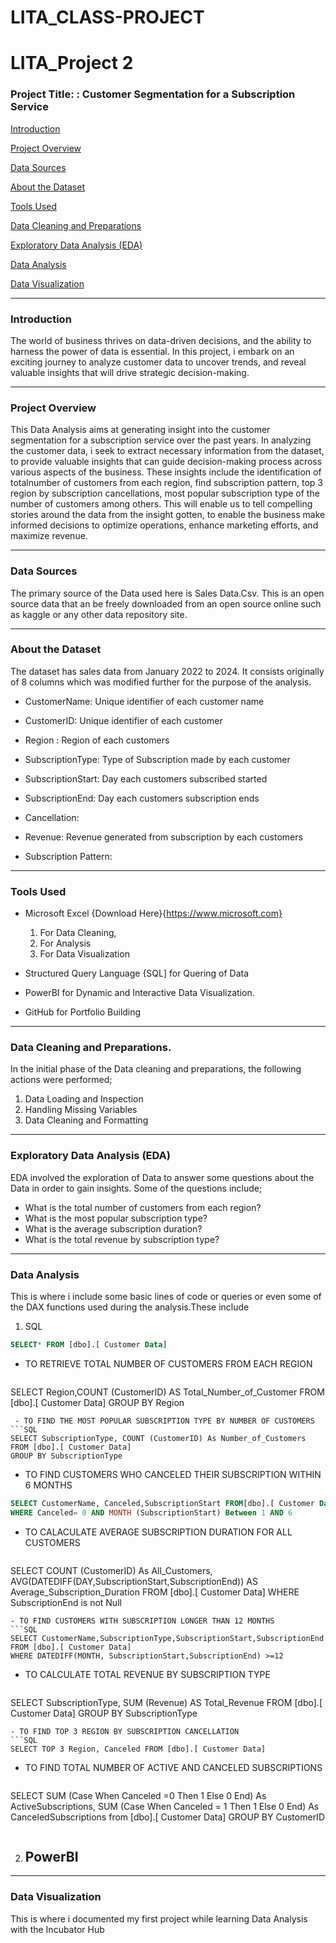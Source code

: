 # LITA_CLASS-PROJECT
 # LITA_Project 2

### Project Title: : Customer Segmentation for a Subscription Service

[Introduction](#introduction)

[Project Overview](#project-overview)

[Data Sources](#data-sources)

[About the Dataset](#about-the-dataset)

[Tools Used](#tools-used)

[Data Cleaning and Preparations](#data-cleaning-and-preparations)

[Exploratory Data Analysis (EDA)](#exploratory-data-analysis)

[Data Analysis](#data-analysis)

[Data Visualization](#data-visualization)
  
---
### Introduction
 The world of business thrives on data-driven decisions, and the ability to harness the power of data is essential. In this project, i embark on an exciting journey to analyze customer data to uncover trends, and reveal valuable insights that will drive strategic decision-making.
 
 --- 
### Project Overview
This Data Analysis aims at generating insight into the customer segmentation for a subscription service over the past years. In analyzing the customer data, i seek to extract necessary information from the dataset, to provide valuable insights that can guide decision-making process across various aspects of the business. These insights include the identification of totalnumber of customers from each region, find subscription pattern, top 3 region by subscription cancellations, most popular subscription type of the number of customers among others. This will enable us to tell compelling stories around the data from the insight gotten, to enable the business make informed decisions to optimize operations, enhance marketing efforts, and maximize revenue.

---
 ###  Data Sources
The primary source of the Data used here is Sales Data.Csv. This is an open source data that an be freely downloaded from an open source online such as kaggle or any other data repository site.
 
---
### About the Dataset
The dataset has sales data from January 2022 to 2024. It consists originally of 8 columns which was modified further for the purpose of the analysis.

- CustomerName: Unique identifier of each customer name

- CustomerID: Unique identifier of each customer

- Region : Region of each customers

- SubscriptionType: Type of Subscription made by each customer
 
- SubscriptionStart: Day each customers subscribed started

- SubscriptionEnd: Day each customers subscription ends
  
- Cancellation:
  
- Revenue: Revenue generated from subscription by each customers

- Subscription Pattern:
  
---
### Tools Used
- Microsoft Excel {Download Here}{https://www.microsoft.com}
  1. For Data Cleaning, 
  2. For Analysis
  3. For Data Visualization

 - Structured Query Language {SQL] for Quering of Data
  
- PowerBI for Dynamic and Interactive Data Visualization.

- GitHub for Portfolio Building

---
### Data Cleaning and Preparations.
In the initial phase of the Data cleaning and preparations, the following actions were performed; 
 1. Data Loading and Inspection
 2. Handling Missing Variables
 3. Data Cleaning and Formatting

---
### Exploratory Data Analysis (EDA)
EDA involved the exploration of Data to answer some questions about the Data in order to gain insights. Some of the questions include;

- What is the total number of customers from each region?
- What is the most popular subscription type?
- What is the average subscription duration?
- What is the total revenue by subscription type?

---
### Data Analysis
This is where i include some basic lines of code or queries or even some of the DAX functions used during the analysis.These include
1. SQL 
```SQL
SELECT* FROM [dbo].[ Customer Data]
```
- TO RETRIEVE TOTAL NUMBER OF CUSTOMERS FROM EACH REGION
  ```SQL
SELECT Region,COUNT (CustomerID) AS Total_Number_of_Customer FROM [dbo].[ Customer Data]
GROUP BY Region
```
 - TO FIND THE MOST POPULAR SUBSCRIPTION TYPE BY NUMBER OF CUSTOMERS
```SQL
SELECT SubscriptionType, COUNT (CustomerID) As Number_of_Customers FROM [dbo].[ Customer Data]
GROUP BY SubscriptionType
```
- TO FIND CUSTOMERS WHO CANCELED THEIR SUBSCRIPTION WITHIN 6 MONTHS
```SQL
SELECT CustomerName, Canceled,SubscriptionStart FROM[dbo].[ Customer Data]
WHERE Canceled= 0 AND MONTH (SubscriptionStart) Between 1 AND 6
```
- TO CALACULATE AVERAGE SUBSCRIPTION DURATION FOR ALL CUSTOMERS
  ```SQL
SELECT COUNT (CustomerID) As All_Customers, AVG(DATEDIFF(DAY,SubscriptionStart,SubscriptionEnd))
AS Average_Subscription_Duration FROM [dbo].[ Customer Data]
WHERE SubscriptionEnd is not Null
```
- TO FIND CUSTOMERS WITH SUBSCRIPTION LONGER THAN 12 MONTHS
```SQL
SELECT CustomerName,SubscriptionType,SubscriptionStart,SubscriptionEnd FROM [dbo].[ Customer Data]
WHERE DATEDIFF(MONTH, SubscriptionStart,SubscriptionEnd) >=12
```
- TO CALCULATE TOTAL REVENUE BY SUBSCRIPTION TYPE
  ```SQL
SELECT SubscriptionType, SUM (Revenue) AS Total_Revenue FROM [dbo].[ Customer Data]
GROUP BY SubscriptionType
```
- TO FIND TOP 3 REGION BY SUBSCRIPTION CANCELLATION
```SQL
SELECT TOP 3 Region, Canceled FROM [dbo].[ Customer Data]
```
- TO FIND TOTAL NUMBER OF ACTIVE AND CANCELED SUBSCRIPTIONS
  ```SQL
SELECT SUM (Case When Canceled =0 Then 1  Else 0 End) As ActiveSubscriptions,
SUM (Case When Canceled = 1 Then 1 Else 0 End) As CanceledSubscriptions
from [dbo].[ Customer Data]
GROUP BY CustomerID
```

```
2. PowerBI
   -
   
--- 
### Data Visualization















This is where i documented my first project while learning Data Analysis with the Incubator Hub
